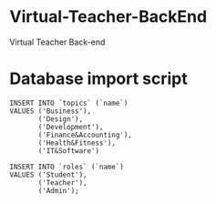 # Virtual-Teacher-BackEnd
Virtual Teacher Back-end

# Database import script
```
INSERT INTO `topics` (`name`)
VALUES ('Business'),
       ('Design'),
       ('Development'),
       ('Finance&Accounting'),
       ('Health&Fitness'),
       ('IT&Software')
       
INSERT INTO `roles` (`name`)
VALUES ('Student'),
       ('Teacher'),
       ('Admin');
```
